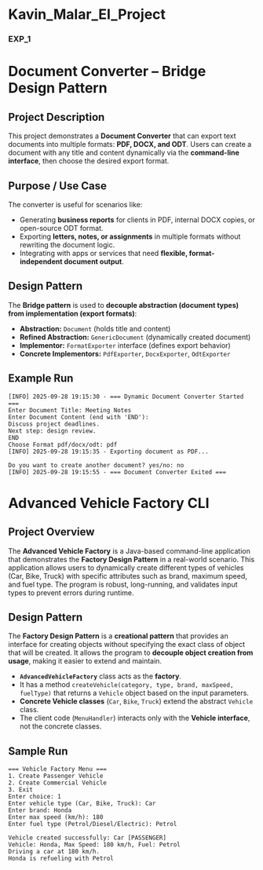 # Kavin_Malar_EI_Project
### EXP_1
# Document Converter – Bridge Design Pattern

## Project Description

This project demonstrates a **Document Converter** that can export text documents into multiple formats: **PDF, DOCX, and ODT**. Users can create a document with any title and content dynamically via the **command-line interface**, then choose the desired export format.

## Purpose / Use Case

The converter is useful for scenarios like:

* Generating **business reports** for clients in PDF, internal DOCX copies, or open-source ODT format.
* Exporting **letters, notes, or assignments** in multiple formats without rewriting the document logic.
* Integrating with apps or services that need **flexible, format-independent document output**.

## Design Pattern

The **Bridge pattern** is used to **decouple abstraction (document types) from implementation (export formats)**:

* **Abstraction:** `Document` (holds title and content)
* **Refined Abstraction:** `GenericDocument` (dynamically created document)
* **Implementor:** `FormatExporter` interface (defines export behavior)
* **Concrete Implementors:** `PdfExporter`, `DocxExporter`, `OdtExporter`

## Example Run

```
[INFO] 2025-09-28 19:15:30 - === Dynamic Document Converter Started ===
Enter Document Title: Meeting Notes
Enter Document Content (end with 'END'):
Discuss project deadlines.
Next step: design review.
END
Choose Format pdf/docx/odt: pdf
[INFO] 2025-09-28 19:15:35 - Exporting document as PDF...

Do you want to create another document? yes/no: no
[INFO] 2025-09-28 19:15:55 - === Document Converter Exited ===
```

# Advanced Vehicle Factory CLI

## **Project Overview**

The **Advanced Vehicle Factory** is a Java-based command-line application that demonstrates the **Factory Design Pattern** in a real-world scenario. This application allows users to dynamically create different types of vehicles (Car, Bike, Truck) with specific attributes such as brand, maximum speed, and fuel type. The program is robust, long-running, and validates input types to prevent errors during runtime.

## **Design Pattern**

The **Factory Design Pattern** is a **creational pattern** that provides an interface for creating objects without specifying the exact class of object that will be created. It allows the program to **decouple object creation from usage**, making it easier to extend and maintain.

* **`AdvancedVehicleFactory`** class acts as the **factory**.
* It has a method `createVehicle(category, type, brand, maxSpeed, fuelType)` that returns a `Vehicle` object based on the input parameters.
* **Concrete Vehicle classes** (`Car`, `Bike`, `Truck`) extend the abstract `Vehicle` class.
* The client code (`MenuHandler`) interacts only with the **Vehicle interface**, not the concrete classes.

## **Sample Run**

```
=== Vehicle Factory Menu ===
1. Create Passenger Vehicle
2. Create Commercial Vehicle
3. Exit
Enter choice: 1
Enter vehicle type (Car, Bike, Truck): Car
Enter brand: Honda
Enter max speed (km/h): 180
Enter fuel type (Petrol/Diesel/Electric): Petrol

Vehicle created successfully: Car [PASSENGER]
Vehicle: Honda, Max Speed: 180 km/h, Fuel: Petrol
Driving a car at 180 km/h.
Honda is refueling with Petrol
```


